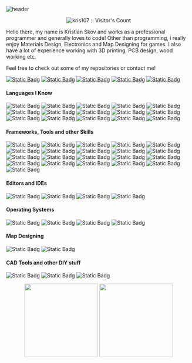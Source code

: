 ![header](https://github.com/user-attachments/assets/7e9dadfa-fc76-4d43-b4f1-4b446e672e28)
<p align="center">
  <img src="https://profile-counter.glitch.me/kris107/count.svg" alt="kris107 :: Visitor's Count" />
</p>

Hello there, my name is Kristian Skov and works as a professional programmer and generally loves to code!
Other than programming, i really enjoy Materials Design, Electronics and Map Designing for games.
I also have a lot of experience working with 3D printing, PCB design, wood working etc.

Feel free to check out some of my repositories or contact me!

[![Static Badg](https://img.shields.io/badge/Contact-Steam-D8582C?logo=steam&logoColor=white&style=for-the-badge&labelColor=09131B)](https://steamcommunity.com/id/nanotek701/)
[![Static Badg](https://img.shields.io/badge/Contact-Discord-D8582C?logo=discord&logoColor=white&style=for-the-badge&labelColor=09131B)](https://discordapp.com/users/357126223383494659/)
[![Static Badg](https://img.shields.io/badge/Contact-LinkedIn-D8582C?style=for-the-badge&labelColor=09131B)](https://www.linkedin.com/in/kristian-skov-210452185/)
[![Static Badg](https://img.shields.io/badge/Contact-Email-D8582C?logo=gmail&logoColor=white&style=for-the-badge&labelColor=09131B)](kris701kj@gmail.com)
[![Static Badg](https://img.shields.io/badge/Contact-Itch.Io-D8582C?logo=itchdotio&logoColor=white&style=for-the-badge&labelColor=09131B)](https://kris701.itch.io/)

#### Languages I Know
![Static Badg](https://img.shields.io/badge/C-D8582C?logo=c&style=for-the-badge&logoColor=white)
![Static Badg](https://img.shields.io/badge/Cpp-D8582C?logo=cplusplus&style=for-the-badge&logoColor=white)
![Static Badg](https://img.shields.io/badge/CSharp-D8582C?logo=sharp&style=for-the-badge&logoColor=white)
![Static Badg](https://img.shields.io/badge/Python-D8582C?logo=python&style=for-the-badge&logoColor=white)
![Static Badg](https://img.shields.io/badge/6502_Assembly-D8582C?style=for-the-badge)
![Static Badg](https://img.shields.io/badge/x86_Assembly-D8582C?style=for-the-badge)
![Static Badg](https://img.shields.io/badge/HTML-D8582C?logo=html5&style=for-the-badge&logoColor=white)
![Static Badg](https://img.shields.io/badge/CSS-D8582C?logo=css&style=for-the-badge&logoColor=white)
![Static Badg](https://img.shields.io/badge/JavaScript-D8582C?logo=javascript&style=for-the-badge&logoColor=white)
![Static Badg](https://img.shields.io/badge/TypeScript-D8582C?logo=typescript&style=for-the-badge&logoColor=white)
![Static Badg](https://img.shields.io/badge/MSSQL-D8582C?style=for-the-badge)
![Static Badg](https://img.shields.io/badge/MySQL-D8582C?logo=mysql&style=for-the-badge&logoColor=white)
![Static Badg](https://img.shields.io/badge/PostgresSQL-D8582C?logo=postgresql&style=for-the-badge&logoColor=white)
![Static Badg](https://img.shields.io/badge/Haskell-D8582C?logo=haskell&style=for-the-badge&logoColor=white)
![Static Badg](https://img.shields.io/badge/R-D8582C?logo=r&style=for-the-badge&logoColor=white)

#### Frameworks, Tools and other Skills
![Static Badg](https://img.shields.io/badge/Dotnet-D8582C?logo=dotnet&logoColor=white&style=for-the-badge)
![Static Badg](https://img.shields.io/badge/WPF-D8582C?style=for-the-badge)
![Static Badg](https://img.shields.io/badge/WinForms-D8582C?style=for-the-badge)
![Static Badg](https://img.shields.io/badge/ASP.NET-D8582C?style=for-the-badge)
![Static Badg](https://img.shields.io/badge/Azure-D8582C?style=for-the-badge)
![Static Badg](https://img.shields.io/badge/Visual_Studio_Extension_Development-D8582C?style=for-the-badge)
![Static Badg](https://img.shields.io/badge/SoapUI-D8582C?style=for-the-badge)
![Static Badg](https://img.shields.io/badge/OpenAI-D8582C?logo=openai&style=for-the-badge&logoColor=white)
![Static Badg](https://img.shields.io/badge/Pinecone-D8582C?style=for-the-badge)
![Static Badg](https://img.shields.io/badge/Postman-D8582C?logo=postman&style=for-the-badge&logoColor=white)
![Static Badg](https://img.shields.io/badge/ANTLR4-D8582C?style=for-the-badge)
![Static Badg](https://img.shields.io/badge/XNA-D8582C?style=for-the-badge)
![Static Badg](https://img.shields.io/badge/Monogame-D8582C?logo=monogame&style=for-the-badge&logoColor=white)
![Static Badg](https://img.shields.io/badge/Tensorflow-D8582C?logo=tensorflow&style=for-the-badge&logoColor=white)
![Static Badg](https://img.shields.io/badge/Pytorch-D8582C?logo=pytorch&style=for-the-badge&logoColor=white)
![Static Badg](https://img.shields.io/badge/SSH-D8582C?style=for-the-badge)
![Static Badg](https://img.shields.io/badge/PowerShell-D8582C?style=for-the-badge)
![Static Badg](https://img.shields.io/badge/Docker-D8582C?logo=docker&style=for-the-badge&logoColor=white)
![Static Badg](https://img.shields.io/badge/Angular-D8582C?logo=angular&style=for-the-badge&logoColor=white)
![Static Badg](https://img.shields.io/badge/PrimeNG-D8582C?logo=primeng&style=for-the-badge&logoColor=white)
![Static Badg](https://img.shields.io/badge/MobaXterm-D8582C?style=for-the-badge)

#### Editors and IDEs
![Static Badg](https://img.shields.io/badge/Visual_Studio-D8582C?style=for-the-badge)
![Static Badg](https://img.shields.io/badge/Visual_Studio_Code-D8582C?style=for-the-badge)
![Static Badg](https://img.shields.io/badge/Notepad++-D8582C?logo=notepadplusplus&logoColor=white&style=for-the-badge)
![Static Badg](https://img.shields.io/badge/RStudio-D8582C?logo=rstudioide&logoColor=white&style=for-the-badge)

#### Operating Systems
![Static Badg](https://img.shields.io/badge/Ubuntu_Linux-D8582C?logo=ubuntu&style=for-the-badge&logoColor=white)
![Static Badg](https://img.shields.io/badge/Debian_Linux-D8582C?logo=debian&style=for-the-badge&logoColor=white)
![Static Badg](https://img.shields.io/badge/Proxmox-D8582C?logo=proxmox&style=for-the-badge&logoColor=white)
![Static Badg](https://img.shields.io/badge/Windows-D8582C?style=for-the-badge)

#### Map Designing
![Static Badg](https://img.shields.io/badge/Valve_Hammer-D8582C?logo=valve&style=for-the-badge&logoColor=white)
![Static Badg](https://img.shields.io/badge/GEM_Editor-D8582C?style=for-the-badge)

#### CAD Tools and other DIY stuff
![Static Badg](https://img.shields.io/badge/Fusion_360-D8582C?logo=autodesk&style=for-the-badge&logoColor=white)
![Static Badg](https://img.shields.io/badge/EAGLE-D8582C?logo=autodesk&style=for-the-badge&logoColor=white)
![Static Badg](https://img.shields.io/badge/Ultimaker_Cura-D8582C?style=for-the-badge)

<p align="center">
  <img height="200" src="https://github-readme-stats.vercel.app/api?username=kris701&show_icons=true&count_private=true&theme=codeSTACKr">
  <img height="200" src="https://github-readme-stats.vercel.app/api/top-langs/?username=kris701&theme=codeSTACKr&layout=compact&langs_count=10&hide=sas,shell,pddl">
</p>
